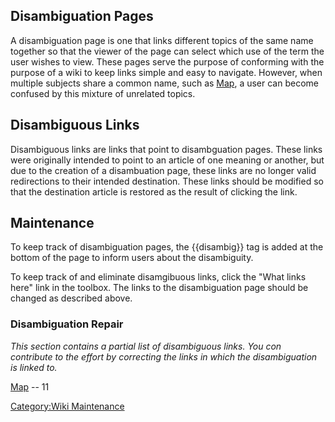 ## Disambiguation Pages

A disambiguation page is one that links different topics of the same
name together so that the viewer of the page can select which use of the
term the user wishes to view. These pages serve the purpose of
conforming with the purpose of a wiki to keep links simple and easy to
navigate. However, when multiple subjects share a common name, such as
[Map](Map "wikilink"), a user can become confused by this mixture of
unrelated topics.

## Disambiguous Links

Disambiguous links are links that point to disambguation pages. These
links were originally intended to point to an article of one meaning or
another, but due to the creation of a disambuation page, these links are
no longer valid redirections to their intended destination. These links
should be modified so that the destination article is restored as the
result of clicking the link.

## Maintenance

To keep track of disambiguation pages, the {{disambig}} tag is added at
the bottom of the page to inform users about the disambiguity.

To keep track of and eliminate disamgibuous links, click the "What links
here" link in the toolbox. The links to the disambiguation page should
be changed as described above.

### Disambiguation Repair

*This section contains a partial list of disambiguous links. You con
contribute to the effort by correcting the links in which the
disambiguation is linked to.*

[Map](Map "wikilink") -- 11

[Category:Wiki Maintenance](Category:Wiki_Maintenance "wikilink")